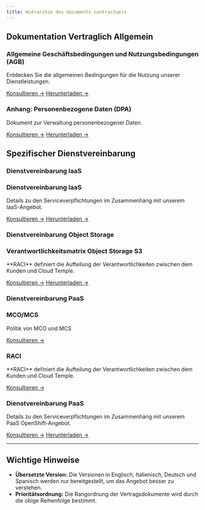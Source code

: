 ```yaml
---
title: Hiérarchie des documents contractuels
---
```


## Dokumentation Vertraglich Allgemein

<div class="card-grid">

  <div class="card">
    <h3>Allgemeine Geschäftsbedingungen und Nutzungsbedingungen (AGB)</h3>
    <p>Entdecken Sie die allgemeinen Bedingungen für die Nutzung unserer Dienstleistungen.</p>
    <a href="./cgvu" class="card-link">Konsultieren &rarr;</a>
    <a href="./cgvu.docx" download="governance/cgvu.docx" class="card-link">Herunterladen &rarr;</a>
  </div>

  <div class="card">
    <h3>Anhang: Personenbezogene Daten (DPA)</h3>
    <p>Dokument zur Verwaltung personenbezogener Daten.</p>
    <a href="./dpa" class="card-link">Konsultieren &rarr;</a>
    <a href="./dpa.docx" download="governance/dpa.docx" class="card-link">Herunterladen &rarr;</a>

  </div>
</div>

## Spezifischer Dienstvereinbarung

### Dienstvereinbarung IaaS
 <div class="card-grid">
  <div class="card">
    <h3>Dienstvereinbarung IaaS</h3>
    <p>Details zu den Serviceverpflichtungen im Zusammenhang mit unserem IaaS-Angebot.</p>
    <a href="./iaas/sla_iaas" class="card-link">Konsultieren &rarr;</a>
    <a href="./iaas/sla_iaas.docx" download="governance/iaas/sla_iaas.docx" class="card-link">Herunterladen &rarr;</a>
  </div>
</div>

### Dienstvereinbarung Object Storage
 <div class="card-grid">
  <div class="card">
    <h3>Verantwortlichkeitsmatrix Object Storage S3</h3>
    <p>**RACI** definiert die Aufteilung der Verantwortlichkeiten zwischen dem Kunden und Cloud Temple.</p>
    <a href="./iaas/raci_s3" class="card-link">Konsultieren &rarr;</a>
    <a href="./iaas/raci_s3.docx" download="governance/iaas/raci_s3.docx" class="card-link">Herunterladen &rarr;</a>
  </div>
</div>

### Dienstvereinbarung PaaS
 <div class="card-grid">
  <div class="card">
    <h3>MCO/MCS</h3>
    <p>Politik von MCO und MCS</p>
    <a href="./paas/mco_mcs" class="card-link">Konsultieren &rarr;</a>
  </div>
  <div class="card">
    <h3>RACI</h3>
    <p>**RACI** definiert die Aufteilung der Verantwortlichkeiten zwischen dem Kunden und Cloud Temple.</p>
    <a href="./paas/raci" class="card-link">Konsultieren &rarr;</a>
  </div>
  <div class="card">
    <h3>Dienstvereinbarung PaaS</h3>
    <p>Details zu den Serviceverpflichtungen im Zusammenhang mit unserem PaaS OpenShift-Angebot.</p>
    <a href="./paas/service_agreement_paas" class="card-link">Konsultieren &rarr;</a>
    <a href="./paas/service_agreement_paas.docx" download="governance/paas/service_agreement_paas.docx" class="card-link">Herunterladen &rarr;</a>
  </div>
</div>

---

## Wichtige Hinweise

- **Übersetzte Version:** Die Versionen in Englisch, Italienisch, Deutsch und Spanisch werden nur bereitgestellt, um das Angebot besser zu verstehen.
- **Prioritätsordnung:** Die Rangordnung der Vertragsdokumente wird durch die obige Reihenfolge bestimmt.